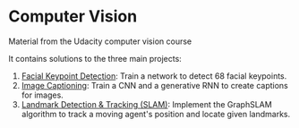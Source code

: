 # Computer Vision
Material from the Udacity computer vision course

It contains solutions to the three main projects:

1. [Facial Keypoint Detection](facial-keypoints): Train a network to detect 68 facial keypoints.
1. [Image Captioning](image-captioning): Train a CNN and a generative RNN to create captions for images.
1. [Landmark Detection & Tracking (SLAM)](slam/workspace): Implement the GraphSLAM algorithm to track a moving agent's position and locate given landmarks.
